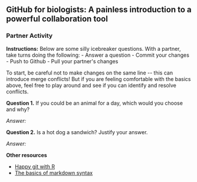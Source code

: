 ## GitHub for biologists: A painless introduction to a powerful collaboration tool

### Partner Activity

**Instructions:** Below are some silly icebreaker questions. With a partner, take turns doing the following: - Answer a question - Commit your changes - Push to Github - Pull your partner's changes

To start, be careful not to make changes on the same line -- this can introduce merge conflicts! But if you are feeling comfortable with the basics above, feel free to play around and see if you can identify and resolve conflicts.

**Question 1.** If you could be an animal for a day, which would you choose and why?

*Answer:*


**Question 2.** Is a hot dog a sandwich? Justify your answer.

*Answer:*

**Other resources**

-   [Happy git with R](https://happygitwithr.com/)
-   [The basics of markdown syntax](https://rmarkdown.rstudio.com/authoring_basics.html)
